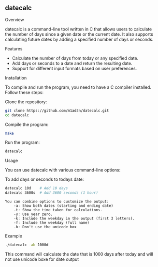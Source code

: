 ## datecalc

Overview

datecalc is a command-line tool written in C that allows users to calculate the number of days since a given date or the current date. It also supports calculating future dates by adding a specified number of days or seconds.

Features

* Calculate the number of days from today or any specified date.
* Add days or seconds to a date and return the resulting date.
* Support for different input formats based on user preferences.

Installation

To compile and run the program, you need to have a C compiler installed. Follow these steps:

Clone the repository:

```bash
git clone https://github.com/m1ad3n/datecalc.git
cd datecalc
```

Compile the program:

```bash
make
```

Run the program:

```bash
datecalc
```
Usage

You can use datecalc with various command-line options:

To add days or seconds to todays date:

```bash
datecalc 10d    # Add 10 days
datecalc 3600s  # Add 3600 seconds (1 hour)
```

    You can combine options to customize the output:
        -a: Show both dates (starting and ending date)
        -t: Show the time taken for calculations.
        -y: Use year zero.
        -k: Include the weekday in the output (first 3 letters).
        -f: Include the weekday (full name)
        -b: Don't use the unicode box

Example

```bash
./datecalc -ab 1000d
```

This command will calculate the date that is 1000 days after today and will not use unicode boxe for date output